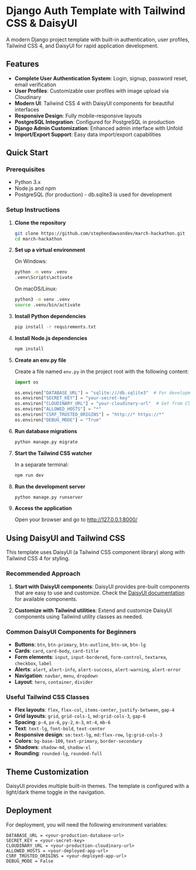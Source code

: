 # Django Auth Template with Tailwind CSS & DaisyUI

A modern Django project template with built-in authentication, user profiles, Tailwind CSS 4, and DaisyUI for rapid application development.

## Features

- **Complete User Authentication System**: Login, signup, password reset, email verification
- **User Profiles**: Customizable user profiles with image upload via Cloudinary
- **Modern UI**: Tailwind CSS 4 with DaisyUI components for beautiful interfaces
- **Responsive Design**: Fully mobile-responsive layouts
- **PostgreSQL Integration**: Configured for PostgreSQL in production
- **Django Admin Customization**: Enhanced admin interface with Unfold
- **Import/Export Support**: Easy data import/export capabilities

## Quick Start

### Prerequisites

- Python 3.x
- Node.js and npm
- PostgreSQL (for production) - db.sqlite3 is used for development

### Setup Instructions

1. **Clone the repository**

   ```bash
   git clone https://github.com/stephendawsondev/march-hackathon.git
   cd march-hackathon
   ```

2. **Set up a virtual environment**

   On Windows:

   ```bash
   python -m venv .venv
   .venv\Scripts\activate
   ```

   On macOS/Linux:

   ```bash
   python3 -m venv .venv
   source .venv/bin/activate
   ```

3. **Install Python dependencies**

   ```bash
   pip install -r requirements.txt
   ```

4. **Install Node.js dependencies**

   ```bash
   npm install
   ```

5. **Create an env.py file**

   Create a file named `env.py` in the project root with the following content:

   ```python
   import os

   os.environ["DATABASE_URL"] = "sqlite:///db.sqlite3"  # For development
   os.environ["SECRET_KEY"] = "your-secret-key"
   os.environ["CLOUDINARY_URL"] = "your-cloudinary-url"  # Get from Cloudinary dashboard
   os.environ["ALLOWED_HOSTS"] = "*"
   os.environ["CSRF_TRUSTED_ORIGINS"] = "http://* https://*"
   os.environ["DEBUG_MODE"] = "True"
   ```

6. **Run database migrations**

   ```bash
   python manage.py migrate
   ```

7. **Start the Tailwind CSS watcher**

   In a separate terminal:

   ```bash
   npm run dev
   ```

8. **Run the development server**

   ```bash
   python manage.py runserver
   ```

9. **Access the application**

   Open your browser and go to <http://127.0.0.1:8000/>

## Using DaisyUI and Tailwind CSS

This template uses DaisyUI (a Tailwind CSS component library) along with Tailwind CSS 4 for styling.

### Recommended Approach

1. **Start with DaisyUI components**: DaisyUI provides pre-built components that are easy to use and customize. Check the [DaisyUI documentation](https://daisyui.com/components/) for available components.

2. **Customize with Tailwind utilities**: Extend and customize DaisyUI components using Tailwind utility classes as needed.

### Common DaisyUI Components for Beginners

- **Buttons**: `btn`, `btn-primary`, `btn-outline`, `btn-sm`, `btn-lg`
- **Cards**: `card`, `card-body`, `card-title`
- **Form elements**: `input`, `input-bordered`, `form-control`, `textarea`, `checkbox`, `label`
- **Alerts**: `alert`, `alert-info`, `alert-success`, `alert-warning`, `alert-error`
- **Navigation**: `navbar`, `menu`, `dropdown`
- **Layout**: `hero`, `container`, `divider`

### Useful Tailwind CSS Classes

- **Flex layouts**: `flex`, `flex-col`, `items-center`, `justify-between`, `gap-4`
- **Grid layouts**: `grid`, `grid-cols-1`, `md:grid-cols-3`, `gap-6`
- **Spacing**: `p-4`, `px-6`, `py-2`, `m-3`, `mt-4`, `mb-6`
- **Text**: `text-lg`, `font-bold`, `text-center`
- **Responsive design**: `sm:text-lg`, `md:flex-row`, `lg:grid-cols-3`
- **Colors**: `bg-base-100`, `text-primary`, `border-secondary`
- **Shadows**: `shadow-md`, `shadow-xl`
- **Rounding**: `rounded-lg`, `rounded-full`

## Theme Customization

DaisyUI provides multiple built-in themes. The template is configured with a light/dark theme toggle in the navigation.

## Deployment

For deployment, you will need the following environment variables:

```
DATABASE_URL = <your-production-database-url>
SECRET_KEY = <your-secret-key>
CLOUDINARY_URL = <your-production-cloudinary-url>
ALLOWED_HOSTS = <your-deployed-app-url>
CSRF_TRUSTED_ORIGINS = <your-deployed-app-url>
DEBUG_MODE = False
```
